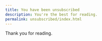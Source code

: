 ```yaml
---
title: You have been unsubscribed
description: You're the best for reading.
permalink: unsubscribed/index.html
---
```


Thank you for reading.